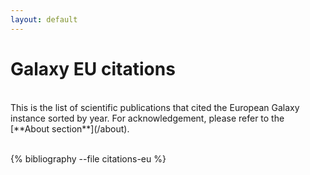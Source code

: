 ```yaml
---
layout: default
---
```


# Galaxy EU citations

<br>
This is the list of scientific publications that cited the European Galaxy instance sorted by year. For acknowledgement, please refer to the [**About section**](/about).
<br><br>

{% bibliography --file citations-eu %}